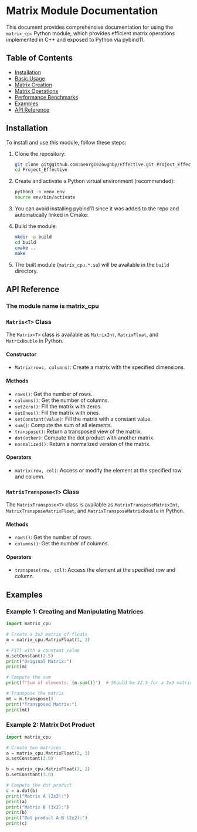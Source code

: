 # Matrix Module Documentation

This document provides comprehensive documentation for using the `matrix_cpu` Python module, which provides efficient matrix operations implemented in C++ and exposed to Python via pybind11.

## Table of Contents

- [Installation](#installation)
- [Basic Usage](#basic-usage)
- [Matrix Creation](#matrix-creation)
- [Matrix Operations](#matrix-operations)
- [Performance Benchmarks](#performance-benchmarks)
- [Examples](#examples)
- [API Reference](#api-reference)

## Installation

To install and use this module, follow these steps:

1. Clone the repository:

   ```bash
   git clone git@github.com:GeorgioZoughby/Effective.git Project_Effective
   cd Project_Effective
   ```

2. Create and activate a Python virtual environment (recommended):

   ```bash
   python3 -m venv env
   source env/bin/activate
   ```

3. You can avoid installing pybind11 since it was added to the repo and automatically linked in Cmake:

4. Build the module:

   ```bash
   mkdir -p build
   cd build
   cmake ..
   make
   ```

5. The built module (`matrix_cpu.*.so`) will be available in the `build` directory.

## API Reference

### The module name is matrix_cpu

### `Matrix<T>` Class

The `Matrix<T>` class is available as `MatrixInt`, `MatrixFloat`, and `MatrixDouble` in Python.

#### Constructor

- `Matrix(rows, columns)`: Create a matrix with the specified dimensions.

#### Methods

- `rows()`: Get the number of rows.
- `columns()`: Get the number of columns.
- `setZero()`: Fill the matrix with zeros.
- `setOnes()`: Fill the matrix with ones.
- `setConstant(value)`: Fill the matrix with a constant value.
- `sum()`: Compute the sum of all elements.
- `transpose()`: Return a transposed view of the matrix.
- `dot(other)`: Compute the dot product with another matrix.
- `normalized()`: Return a normalized version of the matrix.

#### Operators

- `matrix(row, col)`: Access or modify the element at the specified row and column.

### `MatrixTranspose<T>` Class

The `MatrixTranspose<T>` class is available as `MatrixTransposeMatrixInt`, `MatrixTransposeMatrixFloat`, and `MatrixTransposeMatrixDouble` in Python.

#### Methods

- `rows()`: Get the number of rows.
- `columns()`: Get the number of columns.

#### Operators

- `transpose(row, col)`: Access the element at the specified row and column.

## Examples

### Example 1: Creating and Manipulating Matrices

```python
import matrix_cpu

# Create a 3x3 matrix of floats
m = matrix_cpu.MatrixFloat(3, 3)

# Fill with a constant value
m.setConstant(2.5)
print("Original Matrix:")
print(m)

# Compute the sum
print(f"Sum of elements: {m.sum()}")  # Should be 22.5 for a 3x3 matrix with 2.5 in each cell

# Transpose the matrix
mt = m.transpose()
print("Transposed Matrix:")
print(mt)
```

### Example 2: Matrix Dot Product

```python
import matrix_cpu

# Create two matrices
a = matrix_cpu.MatrixFloat(2, 3)
a.setConstant(2.0)

b = matrix_cpu.MatrixFloat(3, 2)
b.setConstant(3.0)

# Compute the dot product
c = a.dot(b)
print("Matrix A (2x3):")
print(a)
print("Matrix B (3x2):")
print(b)
print("Dot product A·B (2x2):")
print(c)
```
